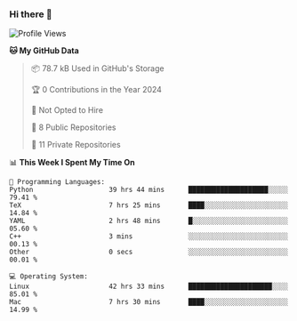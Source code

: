 ### Hi there 👋

<!--
**huayuan4396/huayuan4396** is a ✨ _special_ ✨ repository because its `README.md` (this file) appears on your GitHub profile.

Here are some ideas to get you started:

- 🔭 I’m currently working on ...
- 🌱 I’m currently learning ...
- 👯 I’m looking to collaborate on ...
- 🤔 I’m looking for help with ...
- 💬 Ask me about ...
- 📫 How to reach me: ...
- 😄 Pronouns: ...
- ⚡ Fun fact: ...
-->

<!--START_SECTION:waka-->
![Profile Views](http://img.shields.io/badge/Profile%20Views-0-blue)

**🐱 My GitHub Data** 

> 📦 78.7 kB Used in GitHub's Storage 
 > 
> 🏆 0 Contributions in the Year 2024
 > 
> 🚫 Not Opted to Hire
 > 
> 📜 8 Public Repositories 
 > 
> 🔑 11 Private Repositories 
 > 
📊 **This Week I Spent My Time On** 

```text
💬 Programming Languages: 
Python                   39 hrs 44 mins      ████████████████████░░░░░   79.41 % 
TeX                      7 hrs 25 mins       ████░░░░░░░░░░░░░░░░░░░░░   14.84 % 
YAML                     2 hrs 48 mins       █░░░░░░░░░░░░░░░░░░░░░░░░   05.60 % 
C++                      3 mins              ░░░░░░░░░░░░░░░░░░░░░░░░░   00.13 % 
Other                    0 secs              ░░░░░░░░░░░░░░░░░░░░░░░░░   00.01 % 

💻 Operating System: 
Linux                    42 hrs 33 mins      █████████████████████░░░░   85.01 % 
Mac                      7 hrs 30 mins       ████░░░░░░░░░░░░░░░░░░░░░   14.99 % 
```


<!--END_SECTION:waka-->
